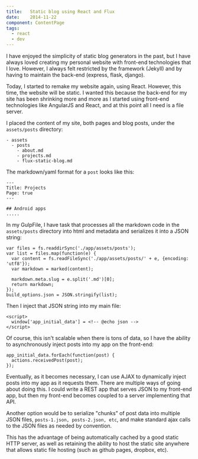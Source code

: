 ```yaml
---
title:   Static blog using React and Flux
date:    2014-11-22
component: ContentPage
tags:
  - react
  - dev
---
```


I have enjoyed the simplicity of static blog generators in the past, but I have always loved creating my personal website with front-end technologies that I love. However, I always felt restricted by the framework (Jekyll) and by having to maintain the back-end (express, flask, django). 

Today, I started to remake my website again, using React. However, this time, the website will be static. I wanted this because the back-end for my site has been shrinking more and more as I started using front-end technologies like AngularJS and React, and at this point all I need is a file server.

I placed the content of my site, both pages and blog posts, under the `assets/posts` directory:

    - assets
      - posts
        - about.md
        - projects.md
        - flux-static-blog.md

The markdown/yaml format for a `post` looks like this:
  
    ---
    Title: Projects
    Page: true
    ---
    
    ## Android apps
    .....

In my GulpFile, I have task that processes all the markdown code in the `assets/posts` directory into html and metadata and serializes it into a JSON string:

    var files = fs.readdirSync('./app/assets/posts');
    var list = files.map(function(e) {
      var content = fs.readFileSync('./app/assets/posts/' + e, {encoding: 'utf8'});
      var markdown = marked(content);
      
      markdown.meta.slug = e.split('.md')[0];
      return markdown;
    });
    build_options.json = JSON.stringify(list);

Then I inject that JSON string into my main file:

    <script>
      window['app_initial_data'] = <!-- @echo json -->
    </script>

Of course, this isn't scalable when there is tons of data, so I have the ability to asynchronously inject posts into my app on the front-end:

    app_initial_data.forEach(function(post) {
      actions.receivedPost(post);
    });

Eventually, as it becomes necessary, I can use AJAX to dynamically inject posts into my app as it requests them. There are multiple ways of going about doing this. I could write a REST app that serves JSON to my front-end app, but then my front-end becomes coupled to a server implementing that API. 

Another option would be to serialize "chunks" of post data into multiple JSON files, `posts-1.json, posts-2.json, etc`, and make standard ajax calls to the JSON files as needed by convention. 

This has the advantage of being automatically cached by a good static HTTP server, as well as retaining the ability to host the static site anywhere that allows static file hosting (such as github pages, dropbox, etc).
